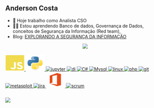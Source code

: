 
## Anderson Costa

- 👾 Hoje trabalho como Analista CSO
- 👨‍💻 Estou aprendendo Banco de dados, Governança de Dados, conceitos de Segurança da Informação (Red team),
- Blog: <a target="_blank" href="https://afdcsecurity.blogspot.com">EXPLORANDO A SEGURANÇA DA INFORMAÇÃO</a>


<div align="center">
  <a href="https://github.com/Andersonfdc">
  <img height="179em" src="https://github-readme-stats.vercel.app/api/top-langs/?username=Andersonfdc&layout=compact&langs_count=7&theme=dark"/>
</div>
  
 <div style="display: inline_block"><br>
  <img  alt="Js" height="50" width="60"     src="https://raw.githubusercontent.com/devicons/devicon/master/icons/javascript/javascript-plain.svg">
                                <img  alt="Python" height="50" width="60" src="https://raw.githubusercontent.com/devicons/devicon/master/icons/python/python-original.svg">
                                <img  alt="jupyter" height="50" width="60"src="https://cdn.jsdelivr.net/gh/devicons/devicon/icons/jupyter/jupyter-plain-wordmark.svg" />
                                <img  alt="dj" height="50" width="60"     src="https://cdn.jsdelivr.net/gh/devicons/devicon/icons/django/django-plain-wordmark.svg" />
                                <img  alt="C#" height="50" width="60"     src="https://cdn.jsdelivr.net/gh/devicons/devicon/icons/csharp/csharp-original.svg" />
                                <img  alt="Mysql" height="50" width="60"  src="https://cdn.jsdelivr.net/gh/devicons/devicon/icons/mysql/mysql-original-wordmark.svg">  
                                <img  alt="linux" height="50" width="60"  src="https://cdn.jsdelivr.net/gh/devicons/devicon/icons/linux/linux-original.svg"> 
                                <img  alt="php" height="50" width="60"    src="https://cdn.jsdelivr.net/gh/devicons/devicon/icons/php/php-original.svg" />
                                <img  alt="git" height="50" width="60"    src="https://cdn.jsdelivr.net/gh/devicons/devicon/icons/git/git-original-wordmark.svg" />
                                <img alt="metasploit" height="50" width="60"     src="https://img.icons8.com/color/48/metasploit.png" alt="metasploit"/>     
                                <img alt="jira" height="50" width="60" src="https://cdn.jsdelivr.net/gh/devicons/devicon/icons/jira/jira-original-wordmark.svg" />
                                <svg xmlns="http://www.w3.org/2000/svg" x="0px" y="0px" width="60" height="50" viewBox="0 0 48 48">
                                    <path fill="#e64a19" d="M7 12L29 4 41 7 41 41 29 44 7 36 29 39 29 10 15 13 15 33 7 36z"></path>
                                    </svg>
                                <img alt="scrum" height="50" width="60"   src="https://img.icons8.com/external-flaticons-lineal-color-flat-icons/64/external-scrum-ux-and-ui-icons-flaticons-lineal-color-flat-icons.png" alt="external-scrum-ux-and-ui-icons-flaticons-lineal-color-flat-icons"/>
</div>
  
<div>
  
  ##
  
</div> 
  
<div>
 <a href="https://www.linkedin.com/in/anderson-franciscodc/" target="_blank"><img src="https://img.shields.io/badge/-LinkedIn-%230077B5?style=for-the-badge&logo=linkedin&logoColor=white" target="_blank"></a>   
</div>  
  
<div>
  
  ##
  
</div>
 
   
  
